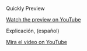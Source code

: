 Quickly Preview

[Watch the preview on YouTube](https://youtu.be/SjGtoTjcoZc)


Explicación, (español)

[Mira el video on YouTube](https://youtu.be/nTSDrO9N9bo)
